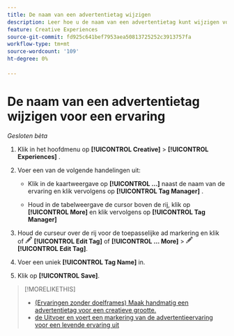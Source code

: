 ```yaml
---
title: De naam van een advertentietag wijzigen
description: Leer hoe u de naam van een advertentietag kunt wijzigen voor een ervaring.
feature: Creative Experiences
source-git-commit: fd925c641bef7953aea50813725252c3913757fa
workflow-type: tm+mt
source-wordcount: '109'
ht-degree: 0%

---
```


# De naam van een advertentietag wijzigen voor een ervaring

*Gesloten bèta*

1. Klik in het hoofdmenu op **[!UICONTROL Creative]** > **[!UICONTROL Experiences]** .

1. Voer een van de volgende handelingen uit:

   * Klik in de kaartweergave op **[!UICONTROL ...]** naast de naam van de ervaring en klik vervolgens op **[!UICONTROL Tag Manager]** .

   * Houd in de tabelweergave de cursor boven de rij, klik op **[!UICONTROL More]** en klik vervolgens op **[!UICONTROL Tag Manager]**

1. Houd de curseur over de rij voor de toepasselijke ad markering en klik of ![ uitgeeft markering ](/help/creative/assets/edit-gray.png " uitgeeft markering ") **[!UICONTROL Edit Tag]** of **[!UICONTROL ... More]** > ![Tag bewerken](/help/creative/assets/edit-gray.png "Tag bewerken") **[!UICONTROL Edit Tag]**. <!-- Tag Manager has only a list view, but no card view, as of 2/2. -->

1. Voer een uniek **[!UICONTROL Tag Name]** in.

1. Klik op **[!UICONTROL Save]**.

>[!MORELIKETHIS]
>
>* [ (Ervaringen zonder doelframes) Maak handmatig een advertentietag voor een creatieve grootte. ](experience-tag-create-manually.md)
>* [ de Uitvoer en voert een markering van de advertentieervaring voor een levende ervaring uit ](experience-tag-export.md)
